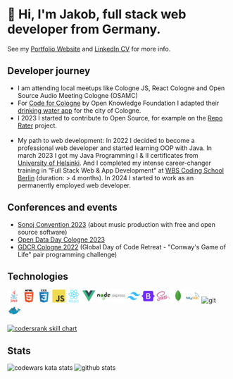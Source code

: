 <h1>👋 Hi, I'm Jakob, full stack web developer from Germany.</h1>
<p>See my <a href="https://j-grosse.github.io">Portfolio Website</a> and <a href="https://www.linkedin.com/in/jakob-g/">LinkedIn CV</a> for more info.</p>
<h2> Developer journey</h2>
<ul>
<li> I am attending local meetups like Cologne JS, React Cologne and Open Source Audio Meeting Cologne (OSAMC)</li>
<li>For <a href="https://codefor.de/projekte/trinkwasser/">Code for Cologne</a> by Open Knowledge Foundation I adapted their <a href="https://codeforcologne.github.io/trinkwasser/src/index.html">drinking water app</a> for the city of Cologne.</li>
<li> I 2023 I started to contribute to Open Source, for example on the <a href="https://github.com/EddieHubCommunity/RepoRater">Repo Rater</a> project.</li>
<br>
<li> My path to web development: In 2022 I decided to become a professional web developer and started learning OOP with Java. In march 2023 I got my Java Programming I & II certificates from <a href="https://java-programming.mooc.fi">University of Helsinki</a>. And I completed my intense career-changer training in "Full Stack Web & App Development" at <a href="https://wbscodingschool.com">WBS Coding School Berlin</a> (duration: > 4 months). In 2024 I started to work as an permanently employed web developer.</li>
</li>

</ul>
<h2>Conferences and events</h2>
<ul>
<li><a href="https://www.sonoj.org/archive/2023.html">Sonoj Convention 2023</a> (about music production with free and open source software)</li>
<li><a href="https://www.offenedaten-koeln.de/blog/open-data-day-2023-samstag-4-m%C3%A4rz-2023-1000-bis-1500-uhr-zukunftslabor-der-stadt-k%C3%B6ln">Open Data Day Cologne 2023</a></li>
<li><a href="https://www.lise.de/blog/artikel/global-day-of-code-retreat-2021/">GDCR Cologne 2022</a> (Global Day of Code Retreat - "Conway's Game of Life" pair programming challenge)</li>
</ul>

<h2>Technologies</h2>
<p align="left">
<img src="https://raw.githubusercontent.com/devicons/devicon/master/icons/java/java-original-wordmark.svg" alt="java" width="30" height="30" />  
<img src="https://raw.githubusercontent.com/devicons/devicon/master/icons/html5/html5-original-wordmark.svg" alt="html5" width="30" height="30" />
<img src="https://raw.githubusercontent.com/devicons/devicon/master/icons/css3/css3-original-wordmark.svg" alt="css3" width="30" height="30" />
<img src="https://raw.githubusercontent.com/devicons/devicon/master/icons/javascript/javascript-original.svg" alt="javascript" width="30" height="30" />
<img src="https://raw.githubusercontent.com/devicons/devicon/master/icons/react/react-original-wordmark.svg" alt="react" width="30" height="30" />
<img src="https://raw.githubusercontent.com/devicons/devicon/master/icons/vuejs/vuejs-original.svg" alt="vue.js" width="30" height="30" />
<img src="https://raw.githubusercontent.com/devicons/devicon/master/icons/nodejs/nodejs-original-wordmark.svg" alt="nodejs" width="30" height="30" />
<img src="https://raw.githubusercontent.com/devicons/devicon/master/icons/express/express-original-wordmark.svg" alt="express" width="30" height="30" />
<img src="https://github.com/devicons/devicon/blob/master/icons/tailwindcss/tailwindcss-original.svg" alt="tailwind css" width="30" height="30" /> 
<img src="https://raw.githubusercontent.com/devicons/devicon/master/icons/bootstrap/bootstrap-plain.svg" alt="bootstrap" width="30" height="30" /> 
<img src="https://raw.githubusercontent.com/devicons/devicon/master/icons/sass/sass-original.svg" alt="sass" width="30" height="30"/>
  
<img src="https://raw.githubusercontent.com/devicons/devicon/master/icons/mongodb/mongodb-original.svg" alt="mongodb" width="30" height="30" />
<img src="https://raw.githubusercontent.com/devicons/devicon/master/icons/mysql/mysql-original-wordmark.svg" alt="mysql" width="30" height="30" />
<img src="https://www.vectorlogo.zone/logos/git-scm/git-scm-icon.svg" alt="git" width="30" height="30"/> </a>
<img src="https://raw.githubusercontent.com/devicons/devicon/master/icons/docker/docker-original.svg" alt="Docker" width="30" height="30" />
<!-- 
<img src="https://www.vectorlogo.zone/logos/kubernetes/kubernetes-icon.svg" alt="Kubernetes" width="30" height="30" /></p>
-->

<a href="https://profile.codersrank.io/user/j-grosse" target="_blank" rel="noopener noreferrer"><img src="https://cr-skills-chart-widget.azurewebsites.net/api/api?username=j-grosse" width="468px" alt="codersrank skill chart" /></a>

<h2>Stats</h2>
<img src="https://github.r2v.ch/codewars?user=j-grosse&name=true&theme=light" alt="codewars kata stats" />
<img src="https://github-readme-stats.vercel.app/api?username=j-grosse&show=prs_merged,prs_merged_percentage&show_icons=true&count_private=true&theme=light&title_color=000000&icon_color=000000&text_color=BE4C36&hide_border=true" alt="github stats" />
